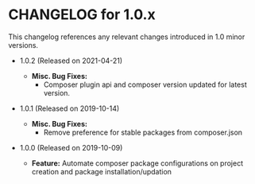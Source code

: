 CHANGELOG for 1.0.x
===================

This changelog references any relevant changes introduced in 1.0 minor versions.

* 1.0.2 (Released on 2021-04-21)
    * **Misc. Bug Fixes:**
        * Composer plugin api and composer version updated for latest version.

* 1.0.1 (Released on 2019-10-14)
    * **Misc. Bug Fixes:**
        * Remove preference for stable packages from composer.json

* 1.0.0 (Released on 2019-10-09)
    * **Feature:** Automate composer package configurations on project creation and package installation/updation